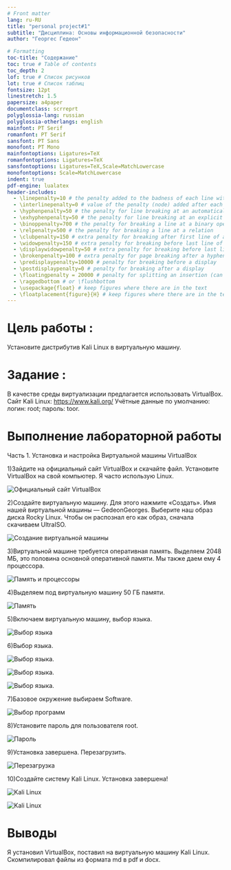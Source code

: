 ```yaml
---
# Front matter
lang: ru-RU
title: "personal project#1"
subtitle: "Дисциплина: Основы информационной безопасности"
author: "Георгес Гедеон"

# Formatting
toc-title: "Содержание"
toc: true # Table of contents
toc_depth: 2
lof: true # Список рисунков
lot: true # Список таблиц
fontsize: 12pt
linestretch: 1.5
papersize: a4paper
documentclass: scrreprt
polyglossia-lang: russian
polyglossia-otherlangs: english
mainfont: PT Serif
romanfont: PT Serif
sansfont: PT Sans
monofont: PT Mono
mainfontoptions: Ligatures=TeX
romanfontoptions: Ligatures=TeX
sansfontoptions: Ligatures=TeX,Scale=MatchLowercase
monofontoptions: Scale=MatchLowercase
indent: true
pdf-engine: lualatex
header-includes:
  - \linepenalty=10 # the penalty added to the badness of each line within a paragraph (no associated penalty node) Increasing the value makes tex try to have fewer lines in the paragraph.
  - \interlinepenalty=0 # value of the penalty (node) added after each line of a paragraph.
  - \hyphenpenalty=50 # the penalty for line breaking at an automatically inserted hyphen
  - \exhyphenpenalty=50 # the penalty for line breaking at an explicit hyphen
  - \binoppenalty=700 # the penalty for breaking a line at a binary operator
  - \relpenalty=500 # the penalty for breaking a line at a relation
  - \clubpenalty=150 # extra penalty for breaking after first line of a paragraph
  - \widowpenalty=150 # extra penalty for breaking before last line of a paragraph
  - \displaywidowpenalty=50 # extra penalty for breaking before last line before a display math
  - \brokenpenalty=100 # extra penalty for page breaking after a hyphenated line
  - \predisplaypenalty=10000 # penalty for breaking before a display
  - \postdisplaypenalty=0 # penalty for breaking after a display
  - \floatingpenalty = 20000 # penalty for splitting an insertion (can only be split footnote in standard LaTeX)
  - \raggedbottom # or \flushbottom
  - \usepackage{float} # keep figures where there are in the text
  - \floatplacement{figure}{H} # keep figures where there are in the text
---
```


# Цель работы :

Установите дистрибутив Kali Linux в виртуальную машину.

# Задание :

В качестве среды виртуализации предлагается использовать VirtualBox.
Сайт Kali Linux: https://www.kali.org/
Учётные данные по умолчанию:
логин: root; пароль: toor.

# Выполнение лабораторной работы

Часть 1. Установка и настройка Виртуальной машины VirtualBox

1)Зайдите на официальный сайт VirtualBox и скачайте файл. Установите VirtualBox на свой компьютер. Я часто использую Linux.

![Официальный сайт VirtualBox](image/1.png)

2)Создайте виртуальную машину. Для этого нажмите «Создать». Имя нашей виртуальной машины — GedeonGeorges. Выберите наш образ диска Rocky Linux. Чтобы он распознал его как образ, сначала скачиваем UltraISO. 

![Создание виртуальной машины](image/2.png)

3)Виртуальной машине требуется оперативная память. Выделяем 2048 МБ, это половина основной оперативной памяти. Мы также даем ему 4 процессора.

![Память и процессоры](image/3.png)

4)Выделяем под виртуальную машину 50 ГБ памяти.

![Память](image/4.png)

5)Включаем виртуальную машину, выбор языка.

![Выбор языка](image/5.png)

6)Выбор языка.

![Выбор языка.](image/6.png)

![Выбор языка.](image/7.png)

![Выбор языка.](image/8.png)

7)Базовое окружение выбираем Software.

![Выбор программ](image/16.png)

8)Установите пароль для пользователя root.

![Пароль](image/11.png)

9)Установка завершена. Перезагрузить.

![Перезагрузка](image/12.png)

10)Создайте систему Kali Linux. Установка завершена!

![Kali Linux](image/16.png)

![Kali Linux](image/17.png)

# Выводы

Я установил VirtualBox, поставил на виртуальную машину Kali Linux. Скомпилировал файлы из формата md в pdf и docx.